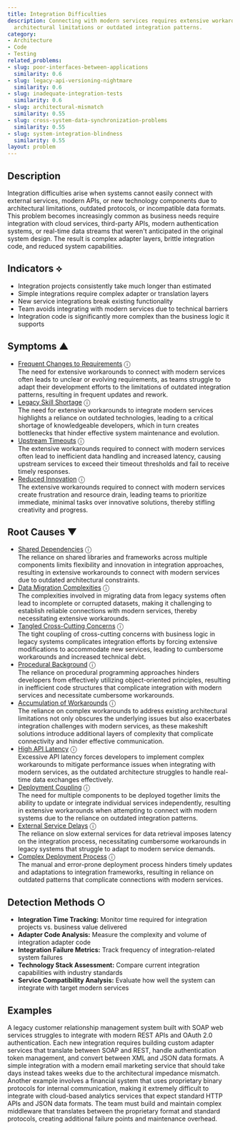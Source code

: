 ```yaml
---
title: Integration Difficulties
description: Connecting with modern services requires extensive workarounds due to
  architectural limitations or outdated integration patterns.
category:
- Architecture
- Code
- Testing
related_problems:
- slug: poor-interfaces-between-applications
  similarity: 0.6
- slug: legacy-api-versioning-nightmare
  similarity: 0.6
- slug: inadequate-integration-tests
  similarity: 0.6
- slug: architectural-mismatch
  similarity: 0.55
- slug: cross-system-data-synchronization-problems
  similarity: 0.55
- slug: system-integration-blindness
  similarity: 0.55
layout: problem
---
```


## Description

Integration difficulties arise when systems cannot easily connect with external services, modern APIs, or new technology components due to architectural limitations, outdated protocols, or incompatible data formats. This problem becomes increasingly common as business needs require integration with cloud services, third-party APIs, modern authentication systems, or real-time data streams that weren't anticipated in the original system design. The result is complex adapter layers, brittle integration code, and reduced system capabilities.


## Indicators ⟡

- Integration projects consistently take much longer than estimated
- Simple integrations require complex adapter or translation layers
- New service integrations break existing functionality
- Team avoids integrating with modern services due to technical barriers
- Integration code is significantly more complex than the business logic it supports


## Symptoms ▲

- [Frequent Changes to Requirements](frequent-changes-to-requirements.md) <span class="info-tooltip" title="Confidence: 0.528, Strength: 0.727">ⓘ</span>
<br/>  The need for extensive workarounds to connect with modern services often leads to unclear or evolving requirements, as teams struggle to adapt their development efforts to the limitations of outdated integration patterns, resulting in frequent updates and rework.
- [Legacy Skill Shortage](legacy-skill-shortage.md) <span class="info-tooltip" title="Confidence: 0.425, Strength: 0.701">ⓘ</span>
<br/>  The need for extensive workarounds to integrate modern services highlights a reliance on outdated technologies, leading to a critical shortage of knowledgeable developers, which in turn creates bottlenecks that hinder effective system maintenance and evolution.
- [Upstream Timeouts](upstream-timeouts.md) <span class="info-tooltip" title="Confidence: 0.423, Strength: 0.598">ⓘ</span>
<br/>  The extensive workarounds required to connect with modern services often lead to inefficient data handling and increased latency, causing upstream services to exceed their timeout thresholds and fail to receive timely responses.
- [Reduced Innovation](reduced-innovation.md) <span class="info-tooltip" title="Confidence: 0.344, Strength: 0.796">ⓘ</span>
<br/>  The extensive workarounds required to connect with modern services create frustration and resource drain, leading teams to prioritize immediate, minimal tasks over innovative solutions, thereby stifling creativity and progress.

## Root Causes ▼

- [Shared Dependencies](shared-dependencies.md) <span class="info-tooltip" title="Confidence: 0.419, Strength: 0.946">ⓘ</span>
<br/>  The reliance on shared libraries and frameworks across multiple components limits flexibility and innovation in integration approaches, resulting in extensive workarounds to connect with modern services due to outdated architectural constraints.
- [Data Migration Complexities](data-migration-complexities.md) <span class="info-tooltip" title="Confidence: 0.413, Strength: 0.881">ⓘ</span>
<br/>  The complexities involved in migrating data from legacy systems often lead to incomplete or corrupted datasets, making it challenging to establish reliable connections with modern services, thereby necessitating extensive workarounds.
- [Tangled Cross-Cutting Concerns](tangled-cross-cutting-concerns.md) <span class="info-tooltip" title="Confidence: 0.381, Strength: 0.886">ⓘ</span>
<br/>  The tight coupling of cross-cutting concerns with business logic in legacy systems complicates integration efforts by forcing extensive modifications to accommodate new services, leading to cumbersome workarounds and increased technical debt.
- [Procedural Background](procedural-background.md) <span class="info-tooltip" title="Confidence: 0.338, Strength: 0.911">ⓘ</span>
<br/>  The reliance on procedural programming approaches hinders developers from effectively utilizing object-oriented principles, resulting in inefficient code structures that complicate integration with modern services and necessitate cumbersome workarounds.
- [Accumulation of Workarounds](accumulation-of-workarounds.md) <span class="info-tooltip" title="Confidence: 0.332, Strength: 0.814">ⓘ</span>
<br/>  The reliance on complex workarounds to address existing architectural limitations not only obscures the underlying issues but also exacerbates integration challenges with modern services, as these makeshift solutions introduce additional layers of complexity that complicate connectivity and hinder effective communication.
- [High API Latency](high-api-latency.md) <span class="info-tooltip" title="Confidence: 0.318, Strength: 0.891">ⓘ</span>
<br/>  Excessive API latency forces developers to implement complex workarounds to mitigate performance issues when integrating with modern services, as the outdated architecture struggles to handle real-time data exchanges effectively.
- [Deployment Coupling](deployment-coupling.md) <span class="info-tooltip" title="Confidence: 0.317, Strength: 0.847">ⓘ</span>
<br/>  The need for multiple components to be deployed together limits the ability to update or integrate individual services independently, resulting in extensive workarounds when attempting to connect with modern systems due to the reliance on outdated integration patterns.
- [External Service Delays](external-service-delays.md) <span class="info-tooltip" title="Confidence: 0.306, Strength: 0.891">ⓘ</span>
<br/>  The reliance on slow external services for data retrieval imposes latency on the integration process, necessitating cumbersome workarounds in legacy systems that struggle to adapt to modern service demands.
- [Complex Deployment Process](complex-deployment-process.md) <span class="info-tooltip" title="Confidence: 0.305, Strength: 0.800">ⓘ</span>
<br/>  The manual and error-prone deployment process hinders timely updates and adaptations to integration frameworks, resulting in reliance on outdated patterns that complicate connections with modern services.

## Detection Methods ○

- **Integration Time Tracking:** Monitor time required for integration projects vs. business value delivered
- **Adapter Code Analysis:** Measure the complexity and volume of integration adapter code
- **Integration Failure Metrics:** Track frequency of integration-related system failures
- **Technology Stack Assessment:** Compare current integration capabilities with industry standards
- **Service Compatibility Analysis:** Evaluate how well the system can integrate with target modern services


## Examples

A legacy customer relationship management system built with SOAP web services struggles to integrate with modern REST APIs and OAuth 2.0 authentication. Each new integration requires building custom adapter services that translate between SOAP and REST, handle authentication token management, and convert between XML and JSON data formats. A simple integration with a modern email marketing service that should take days instead takes weeks due to the architectural impedance mismatch. Another example involves a financial system that uses proprietary binary protocols for internal communication, making it extremely difficult to integrate with cloud-based analytics services that expect standard HTTP APIs and JSON data formats. The team must build and maintain complex middleware that translates between the proprietary format and standard protocols, creating additional failure points and maintenance overhead.
